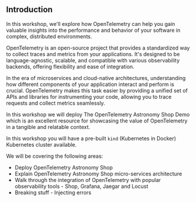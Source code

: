 ## Introduction
In this workshop, we'll explore how OpenTelemetry can help you gain valuable insights into the performance and behavior of your software in complex, distributed environments.

OpenTelemetry is an open-source project that provides a standardized way to collect traces and metrics from your applications. It's designed to be language-agnostic, scalable, and compatible with various observability backends, offering flexibility and ease of integration.

In the era of microservices and cloud-native architectures, understanding how different components of your application interact and perform is crucial. OpenTelemetry makes this task easier by providing a unified set of APIs and libraries for instrumenting your code, allowing you to trace requests and collect metrics seamlessly.

In this workshop we will deploy The OpenTelemetry Astronomy Shop Demo which is an excellent resource for showcasing the value of OpenTelemetry in a tangible and relatable context. 

In this workshop you will have a pre-built `kind` (Kubernetes in Docker) Kubernetes cluster available.

We will be covering the following areas:
- Deploy OpenTelemetry Astronomy Shop
- Explain OpenTelemetry Astronomy Shop micro-services architecture
- Walk through the integration of OpenTelemetry with popular observability tools - Shop, Grafana, Jaegar and Locust
- Breaking stuff - Injecting errors
